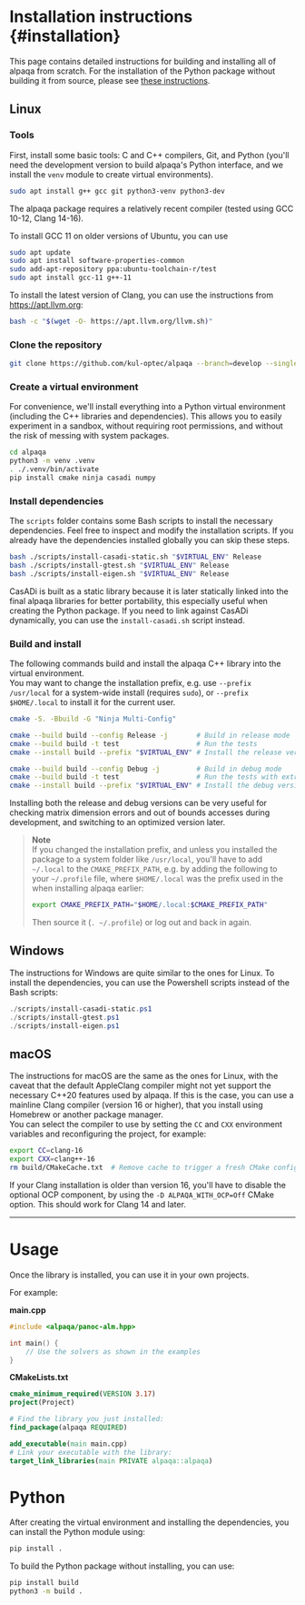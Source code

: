 # Installation instructions {#installation}

This page contains detailed instructions for building and installing all of
alpaqa from scratch.
For the installation of the Python package without building it from source,
please see [these instructions](../Sphinx/install/installation.html).

## Linux

### Tools
First, install some basic tools: C and C++ compilers, Git, and Python
(you'll need the development version to build alpaqa's Python interface, and we
install the `venv` module to create virtual environments).
```sh
sudo apt install g++ gcc git python3-venv python3-dev
```
The alpaqa package requires a relatively recent compiler
(tested using GCC 10-12, Clang 14-16).

To install GCC 11 on older versions of Ubuntu, you can use
```sh
sudo apt update
sudo apt install software-properties-common
sudo add-apt-repository ppa:ubuntu-toolchain-r/test
sudo apt install gcc-11 g++-11
```
To install the latest version of Clang, you can use the instructions from <https://apt.llvm.org>:
```sh
bash -c "$(wget -O- https://apt.llvm.org/llvm.sh)"
```

### Clone the repository

```sh
git clone https://github.com/kul-optec/alpaqa --branch=develop --single-branch
```

### Create a virtual environment

For convenience, we'll install everything into a Python virtual environment
(including the C++ libraries and dependencies). This allows you to easily
experiment in a sandbox, without requiring root permissions, and without the
risk of messing with system packages.

```sh
cd alpaqa
python3 -m venv .venv
. ./.venv/bin/activate
pip install cmake ninja casadi numpy
```

### Install dependencies

The `scripts` folder contains some Bash scripts to install the necessary
dependencies. Feel free to inspect and modify the installation scripts.
If you already have the dependencies installed globally you can skip these
steps.

```sh
bash ./scripts/install-casadi-static.sh "$VIRTUAL_ENV" Release
bash ./scripts/install-gtest.sh "$VIRTUAL_ENV" Release
bash ./scripts/install-eigen.sh "$VIRTUAL_ENV" Release
```

CasADi is built as a static library because it is later statically linked into
the final alpaqa libraries for better portability, this especially useful when
creating the Python package. If you need to link against CasADi dynamically, you
can use the `install-casadi.sh` script instead.

### Build and install

The following commands build and install the alpaqa C++ library into the virtual
environment.  
You may want to change the installation prefix, e.g. use `--prefix /usr/local`
for a system-wide install (requires `sudo`), or `--prefix $HOME/.local` to
install it for the current user.

```sh
cmake -S. -Bbuild -G "Ninja Multi-Config"

cmake --build build --config Release -j       # Build in release mode
cmake --build build -t test                   # Run the tests
cmake --install build --prefix "$VIRTUAL_ENV" # Install the release version

cmake --build build --config Debug -j         # Build in debug mode
cmake --build build -t test                   # Run the tests with extra checks
cmake --install build --prefix "$VIRTUAL_ENV" # Install the debug version
```
Installing both the release and debug versions can be very useful for checking
matrix dimension errors and out of bounds accesses during development, and 
switching to an optimized version later.

> **Note**  
> If you changed the installation prefix, and
> unless you installed the package to a system folder like `/usr/local`, you'll
> have to add `~/.local` to the `CMAKE_PREFIX_PATH`, e.g. by adding the
> following to your `~/.profile` file, where `$HOME/.local` was the prefix used
> in the when installing alpaqa earlier:
> ```sh
> export CMAKE_PREFIX_PATH="$HOME/.local:$CMAKE_PREFIX_PATH"
> ```
> Then source it (`. ~/.profile`) or log out and back in again.

## Windows

The instructions for Windows are quite similar to the ones for Linux. To install
the dependencies, you can use the Powershell scripts instead of the Bash scripts:

```ps1
./scripts/install-casadi-static.ps1
./scripts/install-gtest.ps1
./scripts/install-eigen.ps1
```

## macOS

The instructions for macOS are the same as the ones for Linux, with the caveat
that the default AppleClang compiler might not yet support the necessary C++20
features used by alpaqa. If this is the case, you can use a mainline Clang
compiler (version 16 or higher), that you install using Homebrew or another
package manager.  
You can select the compiler to use by setting the `CC` and `CXX` environment
variables and reconfiguring the project, for example:
```sh
export CC=clang-16
export CXX=clang++-16
rm build/CMakeCache.txt  # Remove cache to trigger a fresh CMake configuration
```

If your Clang installation is older than version 16, you'll have to disable the
optional OCP component, by using the `-D ALPAQA_WITH_OCP=Off` CMake option.
This should work for Clang 14 and later.

***

# Usage

Once the library is installed, you can use it in your own projects.

For example:

**main.cpp**
```cpp
#include <alpaqa/panoc-alm.hpp>

int main() {
    // Use the solvers as shown in the examples
}
```

**CMakeLists.txt**
```cmake
cmake_minimum_required(VERSION 3.17)
project(Project)

# Find the library you just installed:
find_package(alpaqa REQUIRED)

add_executable(main main.cpp)
# Link your executable with the library:
target_link_libraries(main PRIVATE alpaqa::alpaqa)
```

# Python

After creating the virtual environment and installing the dependencies, you can
install the Python module using:
```sh
pip install .
```
To build the Python package without installing, you can use:
```sh
pip install build
python3 -m build .
```
